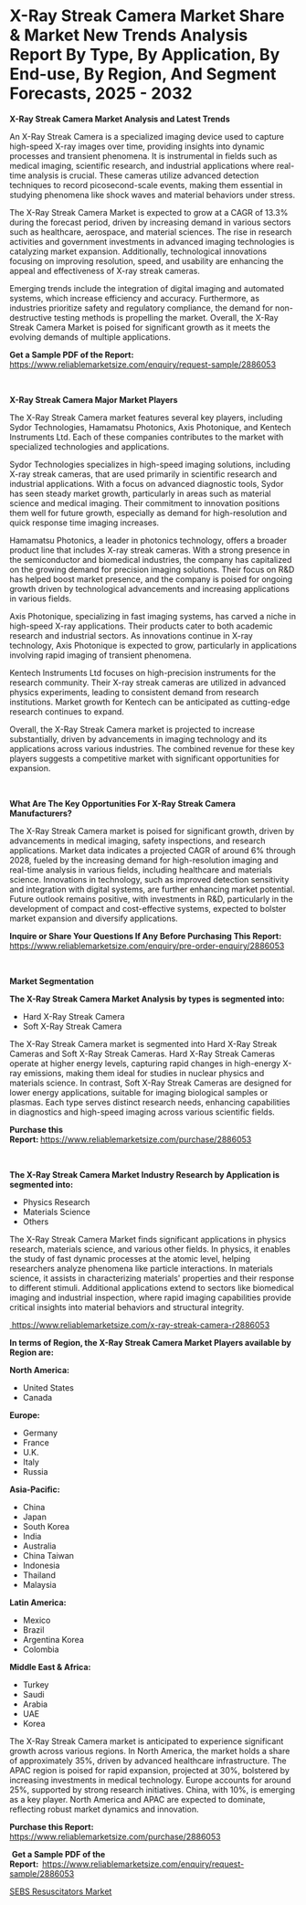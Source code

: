 <p><h1>X-Ray Streak Camera Market Share & Market New Trends Analysis Report By Type, By Application, By End-use, By Region, And Segment Forecasts, 2025 - 2032</h1></p><p><strong>X-Ray Streak Camera Market Analysis and Latest Trends</strong></p>
<p><p>An X-Ray Streak Camera is a specialized imaging device used to capture high-speed X-ray images over time, providing insights into dynamic processes and transient phenomena. It is instrumental in fields such as medical imaging, scientific research, and industrial applications where real-time analysis is crucial. These cameras utilize advanced detection techniques to record picosecond-scale events, making them essential in studying phenomena like shock waves and material behaviors under stress.</p><p>The X-Ray Streak Camera Market is expected to grow at a CAGR of 13.3% during the forecast period, driven by increasing demand in various sectors such as healthcare, aerospace, and material sciences. The rise in research activities and government investments in advanced imaging technologies is catalyzing market expansion. Additionally, technological innovations focusing on improving resolution, speed, and usability are enhancing the appeal and effectiveness of X-ray streak cameras.</p><p>Emerging trends include the integration of digital imaging and automated systems, which increase efficiency and accuracy. Furthermore, as industries prioritize safety and regulatory compliance, the demand for non-destructive testing methods is propelling the market. Overall, the X-Ray Streak Camera Market is poised for significant growth as it meets the evolving demands of multiple applications.</p></p>
<p><strong>Get a Sample PDF of the Report:&nbsp;</strong> <a href="https://www.reliablemarketsize.com/enquiry/request-sample/2886053?utm_campaign=2248&utm_medium=2&utm_source=Github&utm_content=ia&utm_term=13032025&utm_id=x-ray-streak-camera">https://www.reliablemarketsize.com/enquiry/request-sample/2886053</a></p>
<p>&nbsp;</p>
<p><strong>X-Ray Streak Camera Major Market Players</strong></p>
<p><p>The X-Ray Streak Camera market features several key players, including Sydor Technologies, Hamamatsu Photonics, Axis Photonique, and Kentech Instruments Ltd. Each of these companies contributes to the market with specialized technologies and applications.</p><p>Sydor Technologies specializes in high-speed imaging solutions, including X-ray streak cameras, that are used primarily in scientific research and industrial applications. With a focus on advanced diagnostic tools, Sydor has seen steady market growth, particularly in areas such as material science and medical imaging. Their commitment to innovation positions them well for future growth, especially as demand for high-resolution and quick response time imaging increases.</p><p>Hamamatsu Photonics, a leader in photonics technology, offers a broader product line that includes X-ray streak cameras. With a strong presence in the semiconductor and biomedical industries, the company has capitalized on the growing demand for precision imaging solutions. Their focus on R&D has helped boost market presence, and the company is poised for ongoing growth driven by technological advancements and increasing applications in various fields.</p><p>Axis Photonique, specializing in fast imaging systems, has carved a niche in high-speed X-ray applications. Their products cater to both academic research and industrial sectors. As innovations continue in X-ray technology, Axis Photonique is expected to grow, particularly in applications involving rapid imaging of transient phenomena.</p><p>Kentech Instruments Ltd focuses on high-precision instruments for the research community. Their X-ray streak cameras are utilized in advanced physics experiments, leading to consistent demand from research institutions. Market growth for Kentech can be anticipated as cutting-edge research continues to expand.</p><p>Overall, the X-Ray Streak Camera market is projected to increase substantially, driven by advancements in imaging technology and its applications across various industries. The combined revenue for these key players suggests a competitive market with significant opportunities for expansion.</p></p>
<p>&nbsp;</p>
<p><strong>What Are The Key Opportunities For X-Ray Streak Camera Manufacturers?</strong></p>
<p><p>The X-Ray Streak Camera market is poised for significant growth, driven by advancements in medical imaging, safety inspections, and research applications. Market data indicates a projected CAGR of around 6% through 2028, fueled by the increasing demand for high-resolution imaging and real-time analysis in various fields, including healthcare and materials science. Innovations in technology, such as improved detection sensitivity and integration with digital systems, are further enhancing market potential. Future outlook remains positive, with investments in R&D, particularly in the development of compact and cost-effective systems, expected to bolster market expansion and diversify applications.</p></p>
<p><strong>Inquire or Share Your Questions If Any Before Purchasing This Report:</strong> <a href="https://www.reliablemarketsize.com/enquiry/pre-order-enquiry/2886053?utm_campaign=2248&utm_medium=2&utm_source=Github&utm_content=ia&utm_term=13032025&utm_id=x-ray-streak-camera">https://www.reliablemarketsize.com/enquiry/pre-order-enquiry/2886053</a></p>
<p>&nbsp;</p>
<p><strong>Market Segmentation</strong></p>
<p><strong>The X-Ray Streak Camera Market Analysis by types is segmented into:</strong></p>
<p><ul><li>Hard X-Ray Streak Camera</li><li>Soft X-Ray Streak Camera</li></ul></p>
<p><p>The X-Ray Streak Camera market is segmented into Hard X-Ray Streak Cameras and Soft X-Ray Streak Cameras. Hard X-Ray Streak Cameras operate at higher energy levels, capturing rapid changes in high-energy X-ray emissions, making them ideal for studies in nuclear physics and materials science. In contrast, Soft X-Ray Streak Cameras are designed for lower energy applications, suitable for imaging biological samples or plasmas. Each type serves distinct research needs, enhancing capabilities in diagnostics and high-speed imaging across various scientific fields.</p></p>
<p><strong>Purchase this Report:&nbsp;</strong><a href="https://www.reliablemarketsize.com/purchase/2886053?utm_campaign=2248&utm_medium=2&utm_source=Github&utm_content=ia&utm_term=13032025&utm_id=x-ray-streak-camera">https://www.reliablemarketsize.com/purchase/2886053</a></p>
<p>&nbsp;</p>
<p><strong>The X-Ray Streak Camera Market Industry Research by Application is segmented into:</strong></p>
<p><ul><li>Physics Research</li><li>Materials Science</li><li>Others</li></ul></p>
<p><p>The X-Ray Streak Camera Market finds significant applications in physics research, materials science, and various other fields. In physics, it enables the study of fast dynamic processes at the atomic level, helping researchers analyze phenomena like particle interactions. In materials science, it assists in characterizing materials' properties and their response to different stimuli. Additional applications extend to sectors like biomedical imaging and industrial inspection, where rapid imaging capabilities provide critical insights into material behaviors and structural integrity.</p></p>
<p><a href="https://www.reliablemarketsize.com/x-ray-streak-camera-r2886053?utm_campaign=2248&utm_medium=2&utm_source=Github&utm_content=ia&utm_term=13032025&utm_id=x-ray-streak-camera">&nbsp;https://www.reliablemarketsize.com/x-ray-streak-camera-r2886053</a></p>
<p><strong>In terms of Region, the X-Ray Streak Camera Market Players available by Region are:</strong></p>
<p>
    <p> <strong> North America: </strong>
        <ul>
            <li>United States</li>
            <li>Canada</li>
        </ul>
        </p> 
    <p> <strong> Europe: </strong>
        <ul>
            <li>Germany</li>
            <li>France</li>
            <li>U.K.</li>
            <li>Italy</li>
            <li>Russia</li>
        </ul>
        </p> 
    <p> <strong> Asia-Pacific: </strong>
        <ul>
            <li>China</li>
            <li>Japan</li>
            <li>South Korea</li>
            <li>India</li>
            <li>Australia</li>
            <li>China Taiwan</li>
            <li>Indonesia</li>
            <li>Thailand</li>
            <li>Malaysia</li>
        </ul>
        </p> 
    <p> <strong> Latin America: </strong>
        <ul>
            <li>Mexico</li>
            <li>Brazil</li>
            <li>Argentina Korea</li>
            <li>Colombia</li>
        </ul>
        </p> 
    <p> <strong> Middle East & Africa: </strong>
        <ul>
            <li>Turkey</li>
            <li>Saudi</li>
            <li>Arabia</li>
            <li>UAE</li>
            <li>Korea</li>
        </ul>
    </p>
    </p>
<p><p>The X-Ray Streak Camera market is anticipated to experience significant growth across various regions. In North America, the market holds a share of approximately 35%, driven by advanced healthcare infrastructure. The APAC region is poised for rapid expansion, projected at 30%, bolstered by increasing investments in medical technology. Europe accounts for around 25%, supported by strong research initiatives. China, with 10%, is emerging as a key player. North America and APAC are expected to dominate, reflecting robust market dynamics and innovation.</p></p>
<p><strong>Purchase this Report: </strong><a href="https://www.reliablemarketsize.com/purchase/2886053?utm_campaign=2248&utm_medium=2&utm_source=Github&utm_content=ia&utm_term=13032025&utm_id=x-ray-streak-camera">https://www.reliablemarketsize.com/purchase/2886053</a></p>
<p>&nbsp;<strong>Get a Sample PDF of the Report:&nbsp;&nbsp;</strong><a href="https://www.reliablemarketsize.com/enquiry/request-sample/2886053?utm_campaign=2248&utm_medium=2&utm_source=Github&utm_content=ia&utm_term=13032025&utm_id=x-ray-streak-camera">https://www.reliablemarketsize.com/enquiry/request-sample/2886053</a></p>
<p><strong></strong></p>
<p><p><a href="https://github.com/rodinayygacklezi/Market-Research-Report-List-1/blob/main/sebs-resuscitators-market.md?utm_campaign=2248&utm_medium=2&utm_source=Github&utm_content=ia&utm_term=13032025&utm_id=x-ray-streak-camera">SEBS Resuscitators Market</a></p></p>